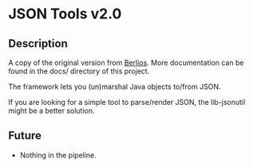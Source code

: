 # JSON Tools v2.0
## Description

A copy of the original version from [Berlios](http://jsontools.berlios.de/). More documentation can be found in the docs/ directory of this project.

The framework lets you (un)marshal Java objects to/from JSON.

If you are looking for a simple tool to parse/render JSON, the lib-jsonutil might be a better solution.

## Future

* Nothing in the pipeline.
